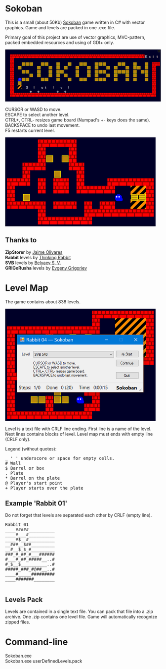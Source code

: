 # Sokoban

This is a small (about 50Kb) [Sokoban](https://en.wikipedia.org/wiki/Sokoban) game written in C# with vector graphics. Game and levels are packed in one .exe file.

Primary goal of this project are use of vector graphics, MVC-pattern, packed embedded resources and using of GDI+ only.

![Main menu](/doc/mainmenu002.png)

CURSOR or WASD to move.<br/>
ESCAPE to select another level.<br/>
CTRL+, CTRL- resizes game board (Numpad's +- keys does the same).<br/>
BACKSPACE to undo last movement.<br/>
F5 restarts current level.<br/>

![Ingame screen](/doc/ingame001.png)


## Thanks to

**ZipStorer** by [Jaime Olivares](https://github.com/jaime-olivares/zipstorer)<br/>
**Rabbit** levels by [Thinking Rabbit](https://en.wikipedia.org/wiki/Thinking_Rabbit)<br/>
**SVB** levels by [Belyaev S. V.](http://svb-sokoban.narod.ru)<br/>
**GRIGoRusha** levels by [Evgeny Grigoriev](http://grigr.narod.ru)


# Level Map

The game contains about 838 levels.

![Select level](/doc/selectlevel003.png)

Level is a text file with CRLF line ending. First line is a name of the level. Next lines contains blocks of level. Level map must ends with empty line (CRLF only).

Legend (without quotes):<br/>
<pre>_ ' ' underscore or space for empty cells.
# Wall
$ Barrel or box
. Plate
* Barrel on the plate 
@ Player's start point
+ Player starts over the plate
</pre>


## Example 'Rabbit 01'

Do not forget that levels are separated each other by CRLF (empty line).

<pre>Rabbit 01
____#####__________
____#___#__________
____#$__#__________
__###__$##_________
__#__$_$_#_________
###_#_##_#___######
#___#_##_#####__..#
#_$__$__________..#
#####_###_#@##__..#
____#_____#########
____#######________

</pre>


## Levels Pack

Levels are contained in a single text file. You can pack that file into a .zip archive. One .zip contains one level file. Game will automatically recognize zipped files.


# Command-line

Sokoban.exe<br>
Sokoban.exe userDefinedLevels.pack